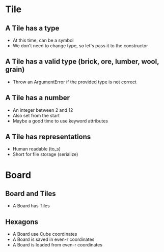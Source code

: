 # Tile

## A Tile has a type 

* At this time, can be a symbol
* We don't need to change type, so let's pass it to the constructor

## A Tile has a valid type (brick, ore, lumber, wool, grain)

* Throw an ArgumentError if the provided type is not correct

## A Tile has a number

* An integer between 2 and 12
* Also set from the start
* Maybe a good time to use keyword attributes

## A Tile has representations

* Human readable (to_s)
* Short for file storage (serialize)

# Board

## Board and Tiles

* A Board has Tiles

## Hexagons

* A Board use Cube coordinates
* A Board is saved in even-r coordinates
* A Board is loaded from even-r coordinates